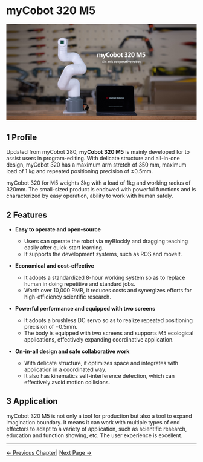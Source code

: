 # myCobot 320 M5 

![1](../../resources/8-FilesDownload/2-serialproduct/1.jpg)

## 1 Profile

Updated from myCobot 280, **myCobot 320 M5** is mainly developed for to assist users in program-editing. With delicate structure and all-in-one design, myCobot 320 has a maximum arm stretch of 350 mm, maximum load of 1 kg and repeated positioning precision of ±0.5mm. 

myCobot 320 for M5 weights 3kg with a load of 1kg and working radius of 320mm. The small-sized product is endowed with powerful functions and is characterized by easy operation, ability to work with human safely.

## 2  Features

-   **Easy to operate and open-source**
    -   Users can operate the robot via myBlockly and dragging teaching easily after quick-start learning.
    -   It supports the development systems, such as ROS and moveIt.
    
-   **Economical and cost-effective**
    -   It adopts a standardized 8-hour working system so as to replace human in doing repetitive and standard jobs.
    -   Worth over 10,000 RMB, it reduces costs and synergizes efforts for high-efficiency scientific research.
    
-   **Powerful performance and equipped with two screens**
    -   It adopts a brushless DC servo so as to realize repeated positioning precision of ±0.5mm.
    -   The body is equipped with two screens and supports M5 ecological applications, effectively expanding coordinative application.
    
-   **On-in-all design and safe collaborative work**
    -   With delicate structure, it optimizes space and integrates with application in a coordinated way.
    -   It also has kinematics self-interference detection, which can effectively avoid motion collisions.

## 3 Application

myCobot 320 M5 is not only a tool for production but also a tool to expand imagination boundary. It means it can work with multiple types of end effectors to adapt to a variety of application, such as scientific research, education and function showing, etc. The user experience is excellent.

 ---

[← Previous Chapter](../../1-ProductIntroduction/README.md)| [Next Page →](../2.1_320_M5_product/2.1.1-MachineSpecification.md)